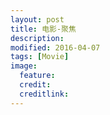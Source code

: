```yaml
---
layout: post
title: 电影-聚焦
description:
modified: 2016-04-07
tags: [Movie]
image:
  feature: 
  credit: 
  creditlink: 
---
```

